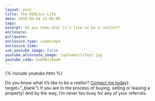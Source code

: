 ```yaml
---
layout: post
title: The REALtor Life
date: 2019-09-04 15:06:00
tags:
excerpt: Do you know what it’s like to be a realtor?
enclosure:
pullquote:
enclosure_type: video/mp4
enclosure_time:
use_youtube_image: false
youtube_alternate_image: /uploads/lifeyt.jpg
youtube_code: 5uGPWJj8ww0
---
```


{% include youtube.html %}

Do you know what it’s like to be a realtor?&nbsp;[Contact me today](mailto:antelodani@gmail.com){: target="_blank"}&nbsp;if you are in the process of buying, selling or leasing a property\! And by the way, I’m never too busy for any of your referrals.